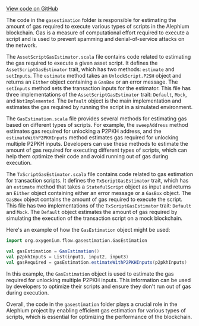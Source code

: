 [View code on GitHub](https://github.com/oxygenium/oxygenium/.autodoc/docs/json/flow/src/main/scala/org/oxygenium/flow/gasestimation)

The code in the `gasestimation` folder is responsible for estimating the amount of gas required to execute various types of scripts in the Alephium blockchain. Gas is a measure of computational effort required to execute a script and is used to prevent spamming and denial-of-service attacks on the network.

The `AssetScriptGasEstimator.scala` file contains code related to estimating the gas required to execute a given asset script. It defines the `AssetScriptGasEstimator` trait, which has two methods: `estimate` and `setInputs`. The `estimate` method takes an `UnlockScript.P2SH` object and returns an `Either` object containing a `GasBox` or an error message. The `setInputs` method sets the transaction inputs for the estimator. This file has three implementations of the `AssetScriptGasEstimator` trait: `Default`, `Mock`, and `NotImplemented`. The `Default` object is the main implementation and estimates the gas required by running the script in a simulated environment.

The `GasEstimation.scala` file provides several methods for estimating gas based on different types of scripts. For example, the `sweepAddress` method estimates gas required for unlocking a P2PKH address, and the `estimateWithP2PKHInputs` method estimates gas required for unlocking multiple P2PKH inputs. Developers can use these methods to estimate the amount of gas required for executing different types of scripts, which can help them optimize their code and avoid running out of gas during execution.

The `TxScriptGasEstimator.scala` file contains code related to gas estimation for transaction scripts. It defines the `TxScriptGasEstimator` trait, which has an `estimate` method that takes a `StatefulScript` object as input and returns an `Either` object containing either an error message or a `GasBox` object. The `GasBox` object contains the amount of gas required to execute the script. This file has two implementations of the `TxScriptGasEstimator` trait: `Default` and `Mock`. The `Default` object estimates the amount of gas required by simulating the execution of the transaction script on a mock blockchain.

Here's an example of how the `GasEstimation` object might be used:

```scala
import org.oxygenium.flow.gasestimation.GasEstimation

val gasEstimation = GasEstimation()
val p2pkhInputs = List(input1, input2, input3)
val gasRequired = gasEstimation.estimateWithP2PKHInputs(p2pkhInputs)
```

In this example, the `GasEstimation` object is used to estimate the gas required for unlocking multiple P2PKH inputs. This information can be used by developers to optimize their scripts and ensure they don't run out of gas during execution.

Overall, the code in the `gasestimation` folder plays a crucial role in the Alephium project by enabling efficient gas estimation for various types of scripts, which is essential for optimizing the performance of the blockchain.
